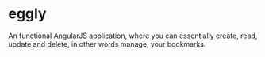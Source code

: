 # eggly
An functional AngularJS application, where you can essentially create, read, update and delete, in other words manage, your bookmarks.
